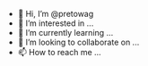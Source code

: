 - 👋 Hi, I’m @pretowag
- 👀 I’m interested in ...
- 🌱 I’m currently learning ...
- 💞️ I’m looking to collaborate on ...
- 📫 How to reach me ...

<!---
pretowag/pretowag is a ✨ special ✨ repository because its `README.md` (this file) appears on your GitHub profile.
You can click the Preview link to take a look at your changes.
--->
